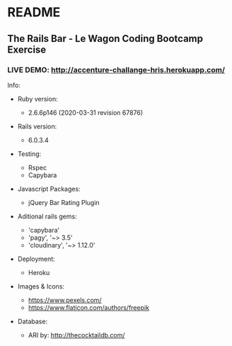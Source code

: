 # README
## The Rails Bar - Le Wagon Coding Bootcamp Exercise
### LIVE DEMO: http://accenture-challange-hris.herokuapp.com/

Info:

* Ruby version:
  - 2.6.6p146 (2020-03-31 revision 67876)

* Rails version:
  - 6.0.3.4
  
* Testing:
  - Rspec
  - Capybara

* Javascript Packages: 
  - jQuery Bar Rating Plugin
 
* Aditional rails gems:
  - 'capybara'
  - 'pagy', '~> 3.5'
  - 'cloudinary', '~> 1.12.0'
  
* Deployment:
  - Heroku
  
* Images & Icons:
  - https://www.pexels.com/
  - https://www.flaticon.com/authors/freepik
 
* Database:
  - ARI by: http://thecocktaildb.com/
